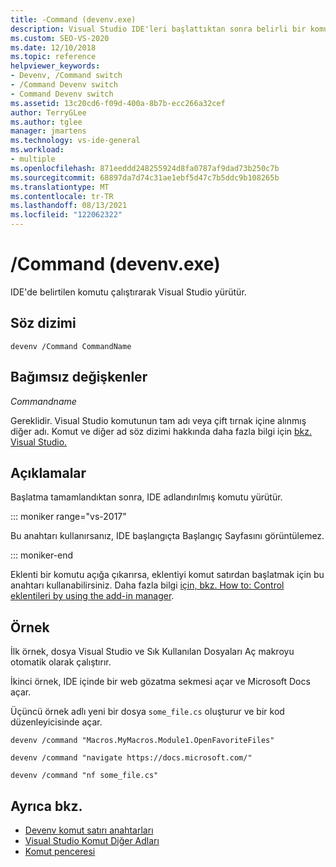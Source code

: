 ```yaml
---
title: -Command (devenv.exe)
description: Visual Studio IDE'leri başlattıktan sonra belirli bir komutu yürütmek için Command devenv komut satırı anahtarının nasıl Visual Studio öğrenin.
ms.custom: SEO-VS-2020
ms.date: 12/10/2018
ms.topic: reference
helpviewer_keywords:
- Devenv, /Command switch
- /Command Devenv switch
- Command Devenv switch
ms.assetid: 13c20cd6-f09d-400a-8b7b-ecc266a32cef
author: TerryGLee
ms.author: tglee
manager: jmartens
ms.technology: vs-ide-general
ms.workload:
- multiple
ms.openlocfilehash: 871eeddd248255924d8fa0787af9dad73b250c7b
ms.sourcegitcommit: 68897da7d74c31ae1ebf5d47c7b5ddc9b108265b
ms.translationtype: MT
ms.contentlocale: tr-TR
ms.lasthandoff: 08/13/2021
ms.locfileid: "122062322"
---
```

# <a name="command-devenvexe"></a>/Command (devenv.exe)

IDE'de belirtilen komutu çalıştırarak Visual Studio yürütür.

## <a name="syntax"></a>Söz dizimi

```shell
devenv /Command CommandName
```

## <a name="arguments"></a>Bağımsız değişkenler

*Commandname*

Gereklidir. Visual Studio komutunun tam adı veya çift tırnak içine alınmış diğer adı. Komut ve diğer ad söz dizimi hakkında daha fazla bilgi için [bkz. Visual Studio.](../../ide/reference/visual-studio-commands.md)

## <a name="remarks"></a>Açıklamalar

Başlatma tamamlandıktan sonra, IDE adlandırılmış komutu yürütür.

::: moniker range="vs-2017"

Bu anahtarı kullanırsanız, IDE başlangıçta Başlangıç Sayfasını görüntülemez.

::: moniker-end

Eklenti bir komutu açığa çıkarırsa, eklentiyi komut satırdan başlatmak için bu anahtarı kullanabilirsiniz. Daha fazla bilgi [için, bkz. How to: Control eklentileri by using the add-in manager](/previous-versions/xwdatdwh(v=vs.140)).

## <a name="example"></a>Örnek

İlk örnek, dosya Visual Studio ve Sık Kullanılan Dosyaları Aç makroyu otomatik olarak çalıştırır.

İkinci örnek, IDE içinde bir web gözatma sekmesi açar ve Microsoft Docs açar.

Üçüncü örnek adlı yeni bir dosya `some_file.cs` oluşturur ve bir kod düzenleyicisinde açar.

```shell
devenv /command "Macros.MyMacros.Module1.OpenFavoriteFiles"

devenv /command "navigate https://docs.microsoft.com/"

devenv /command "nf some_file.cs"
```

## <a name="see-also"></a>Ayrıca bkz.

- [Devenv komut satırı anahtarları](../../ide/reference/devenv-command-line-switches.md)
- [Visual Studio Komut Diğer Adları](../../ide/reference/visual-studio-command-aliases.md)
- [Komut penceresi](command-window.md)
